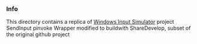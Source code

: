 ### Info

This directory contains a replica of [Windows Input Simulator](https://github.com/michaelnoonan/inputsimulator) project SendInput pinvoke Wrapper modified to buildwith ShareDevelop, subset of the original github project
